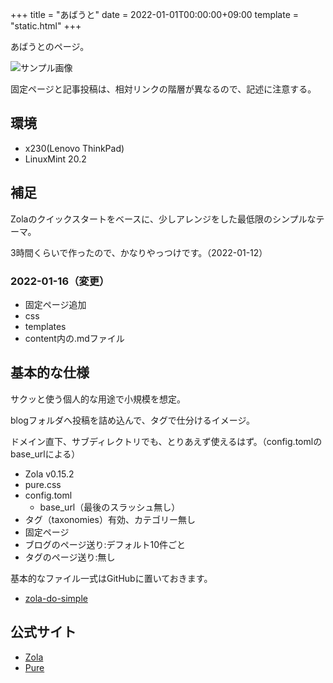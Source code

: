 +++
title = "あばうと"
date = 2022-01-01T00:00:00+09:00
template = "static.html"
+++

あばうとのページ。

![サンプル画像](../images/1920x1080.jpg)

固定ページと記事投稿は、相対リンクの階層が異なるので、記述に注意する。


## 環境

- x230(Lenovo ThinkPad)
- LinuxMint 20.2


## 補足

Zolaのクイックスタートをベースに、少しアレンジをした最低限のシンプルなテーマ。

3時間くらいで作ったので、かなりやっつけです。（2022-01-12）


### 2022-01-16（変更）

- 固定ページ追加
- css
- templates
- content内の.mdファイル


## 基本的な仕様

サクッと使う個人的な用途で小規模を想定。

blogフォルダへ投稿を詰め込んで、タグで仕分けるイメージ。

ドメイン直下、サブディレクトリでも、とりあえず使えるはず。（config.tomlのbase_urlによる）

- Zola v0.15.2
- pure.css
- config.toml
	- base_url（最後のスラッシュ無し）
- タグ（taxonomies）有効、カテゴリー無し
- 固定ページ
- ブログのページ送り:デフォルト10件ごと
- タグのページ送り:無し

基本的なファイル一式はGitHubに置いておきます。

<ul>
<li><a href="https://github.com/hikagestyle/zola-do-simple" target="_blank">zola-do-simple</a></li>
</ul>


## 公式サイト

<ul>
<li><a href="https://www.getzola.org/" target="_blank" rel="nofollow noopener noreferrer">Zola</a></li>
<li><a href="https://purecss.io/" target="_blank" rel="nofollow noopener noreferrer">Pure</a></li>
</ul>

